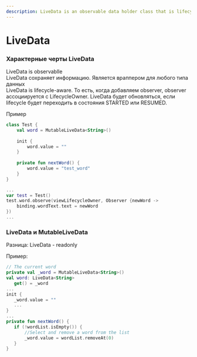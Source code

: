 ```yaml
---
description: LiveData is an observable data holder class that is lifecycle-aware
---
```


# LiveData

### Характерные черты LiveData

LiveData is observablle  
LiveData сохраняет информацию. Является враппером для любого типа данных  
LiveData is lifecycle-aware. То есть, когда добавляем observer, observer ассоциируется с LifecycleOwner. LiveData будет обновляться, если lifecycle будет переходить в состояния STARTED или RESUMED.

Пример

```kotlin
class Test {
    val word = MutableLiveData<String>()
    
    init {
        word.value = ""
    }
    
    private fun nextWord() {
        word.value = "test_word"
    }
}

...
var test = Test()
test.word.observe(viewLifecycleOwner, Observer {newWord -> 
    binding.wordText.text = newWord
})
...
```

### LiveData и MutableLiveData

Разница: LiveData - readonly

Пример:

```kotlin
// The current word
private val _word = MutableLiveData<String>()
val word: LiveData<String>
   get() = _word
...
init {
   _word.value = ""
   ...
}
...
private fun nextWord() {
   if (!wordList.isEmpty()) {
       //Select and remove a word from the list
       _word.value = wordList.removeAt(0)
   }
}
```



